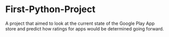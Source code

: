 # First-Python-Project

A project that aimed to look at the current state of the Google Play App store and predict how ratings for apps would be determined going forward.
